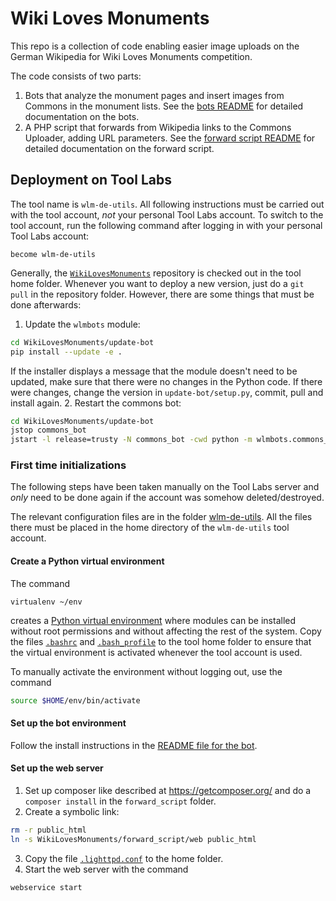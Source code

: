 # Wiki Loves Monuments

This repo is a collection of code enabling easier image uploads on the German Wikipedia for Wiki Loves Monuments competition.

The code consists of two parts:
1. Bots that analyze the monument pages and insert images from Commons in the monument lists. See the [bots README](update-bot/README.md) for detailed documentation on the bots.
2. A PHP script that forwards from Wikipedia links to the Commons Uploader, adding URL parameters. See the [forward script README](forward_script/README.md) for detailed documentation on the forward script.

## Deployment on Tool Labs
The tool name is `wlm-de-utils`. All following instructions must be carried out with the tool account, *not* your personal Tool Labs account. To switch to the tool account, run the following command after logging in with your personal Tool Labs account:

    become wlm-de-utils

Generally, the [`WikiLovesMonuments`][wlmrepo] repository is checked out in the tool home folder.
Whenever you want to deploy a new version, just do a `git pull` in the repository folder. However, there are some things that must be done afterwards:

1. Update the `wlmbots` module:

 ```bash
 cd WikiLovesMonuments/update-bot
 pip install --update -e .
 ```

   If the installer displays a message that the module doesn't need to be updated, make sure that there were no changes in the Python code. If there were changes, change the version in `update-bot/setup.py`, commit, pull and install again.
2. Restart the commons bot:

 ```bash
 cd WikiLovesMonuments/update-bot
 jstop commons_bot
 jstart -l release=trusty -N commons_bot -cwd python -m wlmbots.commons_bot
 ```

### First time initializations
The following steps have been taken manually on the Tool Labs server and *only* need to be done again if the account was somehow deleted/destroyed.

The relevant configuration files are in the folder [wlm-de-utils](wlm-de-utils/). All the files there must be placed in the home directory of the `wlm-de-utils` tool account.

#### Create a Python virtual environment
The command

    virtualenv ~/env

creates a [Python virtual environment][virtualenv] where modules can be installed without root permissions and without affecting the rest of the system. Copy the files [`.bashrc`](wlm-de-utils/.bashrc) and [`.bash_profile`](wlm-de-utils/.bash_profile) to the tool home folder to ensure that the virtual environment is activated whenever the tool account is used.

To manually activate the environment without logging out, use the command

```bash
source $HOME/env/bin/activate
```

#### Set up the bot environment
Follow the install instructions in the [README file for the bot](update-bot/README.md).

#### Set up the web server
1. Set up composer like described at https://getcomposer.org/ and do a `composer install` in the `forward_script` folder.
2. Create a symbolic link:
```bash
rm -r public_html
ln -s WikiLovesMonuments/forward_script/web public_html
```
3. Copy the file [`.lighttpd.conf`](wlm-de-utils/.lighttpd.conf) to the home folder.
4. Start the web server with the command

```
webservice start
```

[wlmrepo]: https://github.com/wmde/WikiLovesMonuments/
[virtualenv]: https://virtualenv.pypa.io/en/latest/
